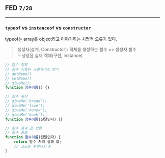 ## FED `7/28`

---

### `typeof` vs `instanceof` vs `constructor`

typeof는 array를 object라고 이야기하는 치명적 오류가 있다.

> 생성자(설계, Constructor): 객체를 생성하는 함수 => 생성자 함수<br>
   └ 생성된 실제 객체(구현, Instance)

```js
// 함수 정의
// 함수 이름은 카멜케이스 방식
// getName()
// setName()
// giveMe();
function 함수이름() {}

// 함수 확장
// giveMe('bread');
// giveMe('love');
// giveMe('money');
// giveMe('book');
function 함수이름(전달인자) {}

// 함수 결과 값 반환
// 함수 종료
function 함수이름(전달인자) {
	return 함수 처리 결과 값;
	// 코드는 수행되지 X
}
```
